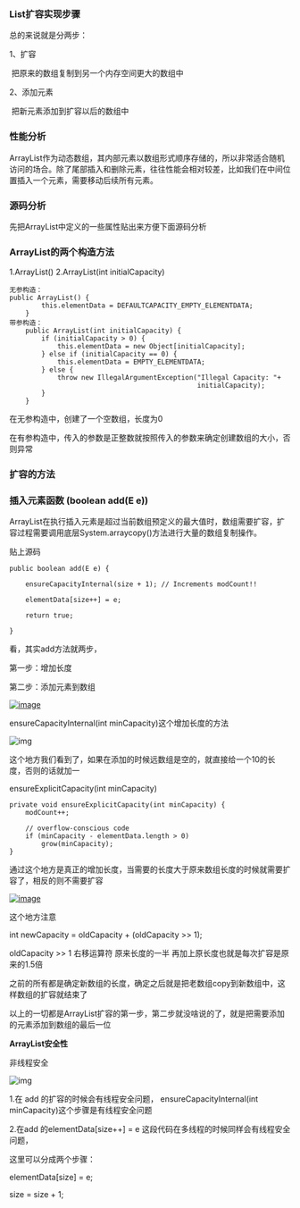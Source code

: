 ### List扩容实现步骤

总的来说就是分两步：

1、扩容

​		把原来的数组复制到另一个内存空间更大的数组中

2、添加元素

​		把新元素添加到扩容以后的数组中

### 性能分析

ArrayList作为动态数组，其内部元素以数组形式顺序存储的，所以非常适合随机访问的场合。除了尾部插入和删除元素，往往性能会相对较差，比如我们在中间位置插入一个元素，需要移动后续所有元素。

### 源码分析

  先把ArrayList中定义的一些属性贴出来方便下面源码分析



### ArrayList的两个构造方法

1.ArrayList()
2.ArrayList(int initialCapacity)

```
无参构造：
public ArrayList() {
        this.elementData = DEFAULTCAPACITY_EMPTY_ELEMENTDATA;
    }
带参构造：
    public ArrayList(int initialCapacity) {
        if (initialCapacity > 0) {
            this.elementData = new Object[initialCapacity];
        } else if (initialCapacity == 0) {
            this.elementData = EMPTY_ELEMENTDATA;
        } else {
            throw new IllegalArgumentException("Illegal Capacity: "+
                                               initialCapacity);
        }
    }
```



在无参构造中，创建了一个空数组，长度为0

在有参构造中，传入的参数是正整数就按照传入的参数来确定创建数组的大小，否则异常



### 扩容的方法 

### 插入元素函数 (boolean add(E e))

ArrayList在执行插入元素是超过当前数组预定义的最大值时，数组需要扩容，扩容过程需要调用底层System.arraycopy()方法进行大量的数组复制操作。

   贴上源码

```
public boolean add(E e) { 

	ensureCapacityInternal(size + 1); // Increments modCount!! 

	elementData[size++] = e; 

	return true;

}
```

看，其实add方法就两步，

第一步：增加长度

第二步：添加元素到数组

[![image](E:\技术帖子\笔记\基础\图\arraylist扩容\2.png)](https://img2018.cnblogs.com/blog/1470032/201810/1470032-20181024160424468-1385941258.png)

ensureCapacityInternal(int minCapacity)这个增加长度的方法

 ![img](E:\技术帖子\笔记\基础\图\arraylist扩容\31.png)

这个地方我们看到了，如果在添加的时候远数组是空的，就直接给一个10的长度，否则的话就加一

ensureExplicitCapacity(int minCapacity)

```
private void ensureExplicitCapacity(int minCapacity) {
    modCount++;

    // overflow-conscious code
    if (minCapacity - elementData.length > 0)
        grow(minCapacity);
}
```

通过这个地方是真正的增加长度，当需要的长度大于原来数组长度的时候就需要扩容了，相反的则不需要扩容

[![image](E:\技术帖子\笔记\基础\图\arraylist扩容\4.png)](https://img2018.cnblogs.com/blog/1470032/201810/1470032-20181024160425322-2009676905.png)

这个地方注意

   int newCapacity = oldCapacity + (oldCapacity >> 1);

  oldCapacity >> 1  右移运算符  原来长度的一半 再加上原长度也就是每次扩容是原来的1.5倍

之前的所有都是确定新数组的长度，确定之后就是把老数组copy到新数组中，这样数组的扩容就结束了

以上的一切都是ArrayList扩容的第一步，第二步就没啥说的了，就是把需要添加的元素添加到数组的最后一位

**ArrayList安全性**

非线程安全

![img](E:\技术帖子\笔记\基础\图\arraylist扩容\5.png)

1.在 add 的扩容的时候会有线程安全问题， ensureCapacityInternal(int minCapacity)这个步骤是有线程安全问题

2.在add  的elementData[size++] = e 这段代码在多线程的时候同样会有线程安全问题，

这里可以分成两个步骤：

elementData[size] = e;

size = size + 1;



